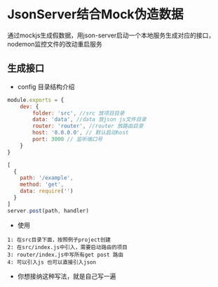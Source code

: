 # JsonServer结合Mock伪造数据
  通过mockjs生成假数据，用json-server启动一个本地服务生成对应的接口，nodemon监控文件的改动重启服务


## 生成接口
- config 目录结构介绍
```js
module.exports = {
    dev: {
        folder: 'src', //src 放项目目录
        data: 'data', //data 放json js文件目录
        router: 'router', //router 放路由目录 
        host: '0.0.0.0', // 默认启动host
        port: 3000 // 监听端口号
    }
}
```

```js 骨架
[
  {
    path: '/example',
    method: 'get',
    data: require('')
  }
]
server.post(path, handler)
```

- 使用
```
1: 在src目录下面，按照例子project创建
2: 在src/index.js中引入，需要启动路由的项目
3: router/index.js中写所有get post 路由
4: 可以引入js 也可以直接引入json
```

- 你想接纳这种写法，就是自己写一遍